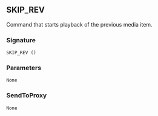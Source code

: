 ## SKIP\_REV

Command that starts playback of the previous media item.


### Signature

`SKIP_REV ()`


### Parameters

`None`


### SendToProxy

`None`